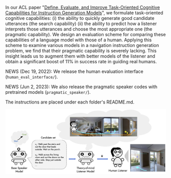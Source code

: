 In our ACL paper "[Define, Evaluate, and Improve Task-Oriented Cognitive Capabilities for Instruction Generation Models](https://arxiv.org/abs/2301.05149)", we formulate task-oriented cognitive capabilities: (i) the ability to quickly generate good candidate utterances (the search capability) (ii) the ability to predict how a listener interprets those utterances and choose the most appropriate one (the pragmatic capability). We design an evaluation scheme for comparing these capabilities of a language model with those of a human. Applying this scheme to examine various models in a navigation instruction generation problem, we find that their pragmatic capability is severely lacking. This insight leads us to augment them with better models of the listener and obtain a significant boost of 11% in success rate in guiding real humans.

NEWS (Dec 19, 2022): We release the human evaluation interface (`human_eval_interface/`).

NEWS (Jun 2, 2023): We also release the pragmatic speaker codes with pretrained models (`pragmatic_speaker/`).

The instructions are placed under each folder's README.md.

![image info](./pragmatic_speaker/bounded_pragmatic.png)
